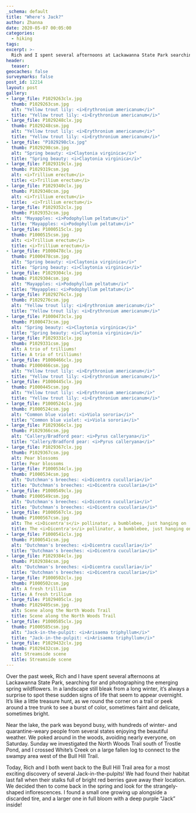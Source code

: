 ```yaml
---
_schema: default
title: "Where's Jack?"
author: Zhanna
date: 2020-05-07 00:05:00
categories:
  - hiking
tags:
excerpt: >-
  Rich and I spent several afternoons at Lackawanna State Park searching for and photographing the emerging spring wildflowers.
header:
  teaser:
geocaches: false
surveymarks: false
post_id: 12214
layout: post
gallery:
- large_file: P1029263clx.jpg
  thumb: P1029263csm.jpg
  alt: "Yellow trout lily: <i>Erythronium americanum</i>"
  title: "Yellow trout lily: <i>Erythronium americanum</i>"
- large_file: P1029248clx.jpg
  thumb: P1029248csm.jpg
  alt: "Yellow trout lily: <i>Erythronium americanum</i>"
  title: "Yellow trout lily: <i>Erythronium americanum</i>"
- large_file: "P1029298clx.jpg"
  thumb: P1029298csm.jpg
  alt: "Spring beauty: <i>Claytonia virginica</i>"
  title: "Spring beauty: <i>Claytonia virginica</i>"
- large_file: P1029319clx.jpg
  thumb: P1029319csm.jpg
  alt: <i>Trillium erectum</i>
  title: <i>Trillium erectum</i>
- large_file: P1029340clx.jpg
  thumb: P1029340csm.jpg
  alt: <i>Trillium erectum</i> 
  title:  <i>Trillium erectum</i> 
- large_file: P1029352clx.jpg
  thumb: P1029352csm.jpg
  alt: "Mayapples: <i>Podophyllum peltatum</i>"
  title: "Mayapples: <i>Podophyllum peltatum</i>"
- large_file: P1000515clx.jpg
  thumb: P1000515csm.jpg
  alt: <i>Trillium erectum</i>
  title: <i>Trillium erectum</i>
- large_file: P1000478clx.jpg
  thumb: P1000478csm.jpg
  alt: "Spring beauty: <i>Claytonia virginica</i>"
  title: "Spring beauty: <i>Claytonia virginica</i>"
- large_file: P1029304clx.jpg
  thumb: P1029304csm.jpg
  alt: "Mayapples: <i>Podophyllum peltatum</i>"
  title: "Mayapples: <i>Podophyllum peltatum</i>"     
- large_file: P1029276clx.jpg
  thumb: P1029276csm.jpg
  alt: "Yellow trout lily: <i>Erythronium americanum</i>"
  title: "Yellow trout lily: <i>Erythronium americanum</i>"
- large_file: P1000473clx.jpg
  thumb: P1000473csm.jpg
  alt: "Spring beauty: <i>Claytonia virginica</i>"
  title: "Spring beauty: <i>Claytonia virginica</i>"
- large_file: P1029331clx.jpg
  thumb: P1029331csm.jpg
  alt: A trio of trilliums!
  title: A trio of trilliums!
- large_file: P1000466clx.jpg
  thumb: P1000466csm.jpg
  alt: "Yellow trout lily: <i>Erythronium americanum</i>"
  title: "Yellow trout lily: <i>Erythronium americanum</i>"      
- large_file: P1000445clx.jpg
  thumb: P1000445csm.jpg
  alt: "Yellow trout lily: <i>Erythronium americanum</i>"
  title: "Yellow trout lily: <i>Erythronium americanum</i>"
- large_file: P1000524clx.jpg
  thumb: P1000524csm.jpg
  alt: "Common blue violet: <i>Viola sororia</i>"
  title: "Common blue violet: <i>Viola sororia</i>"
- large_file: P1029366clx.jpg
  thumb: P1029366csm.jpg
  alt: "Callery/Bradford pear: <i>Pyrus calleryana</i>"
  title: "Callery/Bradford pear: <i>Pyrus calleryana</i>"
- large_file: P1029367clx.jpg
  thumb: P1029367csm.jpg
  alt: Pear blossoms
  title: Pear blossoms     
- large_file: P1000534clx.jpg
  thumb: P1000534csm.jpg
  alt: "Dutchman's breeches: <i>Dicentra cucullaria</i>"
  title: "Dutchman's breeches: <i>Dicentra cucullaria</i>"
- large_file: P1000549clx.jpg
  thumb: P1000549csm.jpg
  alt: "Dutchman's breeches: <i>Dicentra cucullaria</i>"
  title: "Dutchman's breeches: <i>Dicentra cucullaria</i>"
- large_file: P1000567clx.jpg
  thumb: P1000567csm.jpg
  alt: The <i>Dicentra's</i> pollinator, a bumblebee, just hanging on
  title: The <i>Dicentra's</i> pollinator, a bumblebee, just hanging on
- large_file: P1000541clx.jpg
  thumb: P1000541csm.jpg
  alt: "Dutchman's breeches: <i>Dicentra cucullaria</i>"
  title: "Dutchman's breeches: <i>Dicentra cucullaria</i>"     
- large_file: P1029384clx.jpg
  thumb: P1029384csm.jpg
  alt: "Dutchman's breeches: <i>Dicentra cucullaria</i>"
  title: "Dutchman's breeches: <i>Dicentra cucullaria</i>"
- large_file: P1000502clx.jpg
  thumb: P1000502csm.jpg
  alt: A fresh trillium
  title: A fresh trillium
- large_file: P1029405clx.jpg
  thumb: P1029405csm.jpg
  alt: Scene along the North Woods Trail
  title: Scene along the North Woods Trail
- large_file: P1000585clx.jpg
  thumb: P1000585csm.jpg
  alt: "Jack-in-the-pulpit: <i>Arisaema triphyllum</i>"
  title: "Jack-in-the-pulpit: <i>Arisaema triphyllum</i>"     
- large_file: P1029432clx.jpg
  thumb: P1029432csm.jpg
  alt: Streamside scene
  title: Streamside scene             
---
```


Over the past week, Rich and I have spent several afternoons at Lackawanna State Park, searching for and photographing the emerging spring wildflowers. In a landscape still bleak from a long winter, it’s always a surprise to spot these sudden signs of life that seem to appear overnight. It’s like a little treasure hunt, as we round the corner on a trail or peek around a tree trunk to see a burst of color, sometimes faint and delicate, sometimes bright.

Near the lake, the park was beyond busy, with hundreds of winter- and quarantine-weary people from several states enjoying the beautiful weather. We poked around in the woods, avoiding nearly everyone, on Saturday. Sunday we investigated the North Woods Trail south of Trostle Pond, and I crossed White’s Creek on a large fallen log to connect to the swampy area west of the Bull Hill Trail.

Today, Rich and I both went back to the Bull Hill Trail area for a most exciting discovery of several Jack-in-the-pulpits! We had found their habitat last fall when their stalks full of bright red berries gave away their location. We decided then to come back in the spring and look for the strangely-shaped inflorescences. I found a small one growing up alongside a discarded tire, and a larger one in full bloom with a deep purple “Jack” inside!